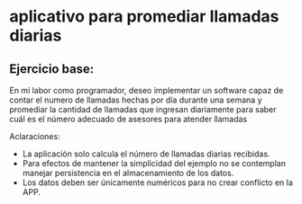 # aplicativo para promediar llamadas diarias
## Ejercicio base:

En mi labor como programador, deseo implementar un software capaz de contar
el numero de llamadas hechas por día durante una semana y promediar 
la cantidad de llamadas que ingresan diariamente para saber cuál es el
número adecuado de asesores para atender llamadas

  Aclaraciones:
- La aplicación solo calcula el número de llamadas diarias recibidas.
- Para efectos de mantener la simplicidad del ejemplo no se contemplan manejar persistencia en el almacenamiento de los datos.
- Los datos deben ser únicamente numéricos para no crear conflicto en la APP.

